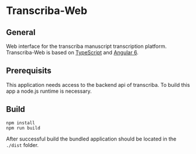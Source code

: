 # Transcriba-Web

## General

Web interface for the transcriba manuscript transcription platform. Transcriba-Web
is based on [TypeScript](http://www.typescriptlang.org) and [Angular 6]().

## Prerequisits

This application needs access to the backend api of transcriba.
To build this app a node.js runtime is necessary.

## Build

```
npm install
npm run build
```

After successful build the bundled application should be located in
the `./dist` folder.
